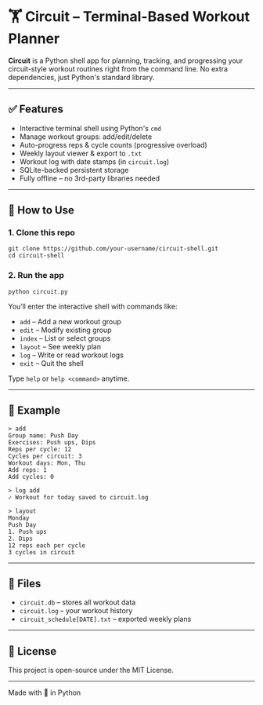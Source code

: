 # 🏋️ Circuit – Terminal-Based Workout Planner

**Circuit** is a Python shell app for planning, tracking, and progressing your circuit-style workout routines right from the command line. No extra dependencies, just Python's standard library.

---

## ✅ Features

- Interactive terminal shell using Python's `cmd`
- Manage workout groups: add/edit/delete
- Auto-progress reps & cycle counts (progressive overload)
- Weekly layout viewer & export to `.txt`
- Workout log with date stamps (in `circuit.log`)
- SQLite-backed persistent storage
- Fully offline – no 3rd-party libraries needed

---

## 🚀 How to Use

### 1. Clone this repo

```
git clone https://github.com/your-username/circuit-shell.git
cd circuit-shell
```

### 2. Run the app

```
python circuit.py
```

You’ll enter the interactive shell with commands like:

- `add` – Add a new workout group
- `edit` – Modify existing group
- `index` – List or select groups
- `layout` – See weekly plan
- `log` – Write or read workout logs
- `exit` – Quit the shell

Type `help` or `help <command>` anytime.

---

## 🧾 Example

```
> add
Group name: Push Day
Exercises: Push ups, Dips
Reps per cycle: 12
Cycles per circuit: 3
Workout days: Mon, Thu
Add reps: 1
Add cycles: 0
```

```
> log add
✓ Workout for today saved to circuit.log
```

```
> layout
Monday
Push Day
1. Push ups
2. Dips
12 reps each per cycle
3 cycles in circuit
```

---

## 💾 Files

- `circuit.db` – stores all workout data
- `circuit.log` – your workout history
- `circuit_schedule[DATE].txt` – exported weekly plans

---

## 📄 License

This project is open-source under the MIT License.

---

Made with 💪 in Python